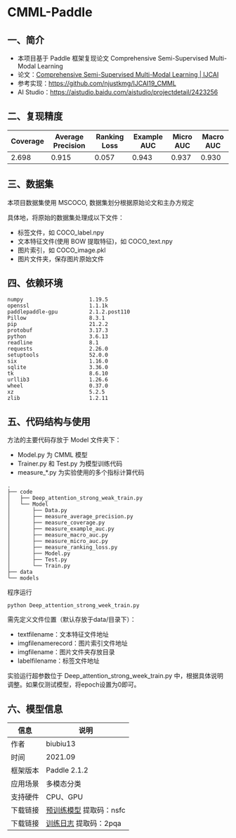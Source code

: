 # CMML-Paddle

## 一、简介

- 本项目基于 Paddle 框架复现论文 Comprehensive Semi-Supervised Multi-Modal Learning
- 论文：[Comprehensive Semi-Supervised Multi-Modal Learning | IJCAI](https://www.ijcai.org/proceedings/2019/568)
- 参考实现：https://github.com/njustkmg/IJCAI19_CMML
- AI Studio：https://aistudio.baidu.com/aistudio/projectdetail/2423256

## 二、复现精度
| Coverage | Average Precision | Ranking Loss | Example AUC | Micro AUC | Macro AUC |
| -------- | ----------------- | ------------ | ----------- | --------- | --------- |
| 2.698 | 0.915 | 0.057 | 0.943 | 0.937 | 0.930 |

## 三、数据集

本项目数据集使用 MSCOCO, 数据集划分根据原始论文和主办方规定

具体地，将原始的数据集处理成以下文件：

- 标签文件，如 COCO_label.npy
- 文本特征文件(使用 BOW 提取特征)，如 COCO_text.npy
- 图片索引，如 COCO_image.pkl
- 图片文件夹，保存图片原始文件


## 四、依赖环境

```
numpy                     1.19.5                   
openssl                   1.1.1k             
paddlepaddle-gpu          2.1.2.post110            
Pillow                    8.3.1                    
pip                       21.2.2          
protobuf                  3.17.3                    
python                    3.6.13              
readline                  8.1               
requests                  2.26.0                   
setuptools                52.0.0           
six                       1.16.0                    
sqlite                    3.36.0               
tk                        8.6.10              
urllib3                   1.26.6                    
wheel                     0.37.0          
xz                        5.2.5              
zlib                      1.2.11
```

## 五、代码结构与使用

方法的主要代码存放于 Model 文件夹下：

- Model.py 为 CMML 模型
- Trainer.py 和 Test.py 为模型训练代码
- measure_*.py 为实验使用的多个指标计算代码

~~~
.
├── code
│   ├── Deep_attention_strong_weak_train.py
│   └── Model
│       ├── Data.py
│       ├── measure_average_precision.py
│       ├── measure_coverage.py
│       ├── measure_example_auc.py
│       ├── measure_macro_auc.py
│       ├── measure_micro_auc.py
│       ├── measure_ranking_loss.py
│       ├── Model.py
│       ├── Test.py
│       └── Train.py
├── data
└── models
~~~

程序运行 

```
python Deep_attention_strong_week_train.py 
```

需先定义文件位置（默认存放于data/目录下）：

- textfilename：文本特征文件地址
- imgfilenamerecord：图片索引文件地址
- imgfilename：图片文件夹存放目录
- labelfilename：标签文件地址

实验运行超参数位于 Deep_attention_strong_week_train.py 中，根据具体说明调整。如果仅测试模型，将epoch设置为0即可。

## 六、模型信息

| 信息     | 说明                                                         |
| -------- | ------------------------------------------------------------ |
| 作者     | biubiu13                                                     |
| 时间     | 2021.09                                                      |
| 框架版本 | Paddle 2.1.2                                                 |
| 应用场景 | 多模态分类                                                   |
| 支持硬件 | CPU、GPU                                                     |
| 下载链接 | [预训练模型](https://pan.baidu.com/s/1c4TTg3VkLacMQiJuxHZfjA) 提取码：nsfc |
| 下载链接 | [训练日志](https://pan.baidu.com/s/1ifagsblHLYfUDlFIs58bCg) 提取码：2pqa |




